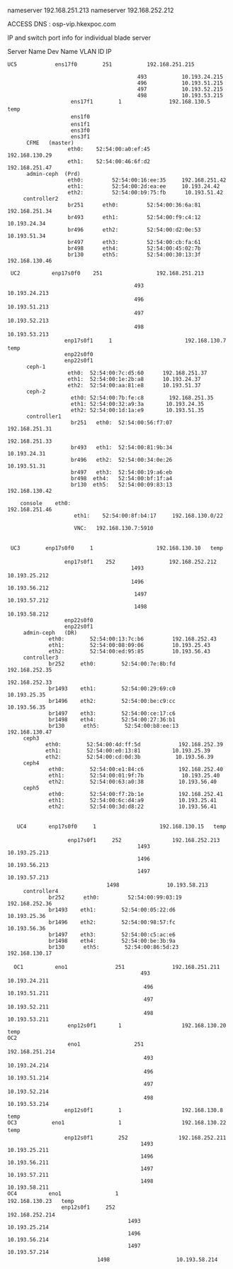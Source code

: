 nameserver 192.168.251.213
nameserver 192.168.252.212

ACCESS DNS :  osp-vip.hkexpoc.com

IP and switch port info for individual blade server


Server Name   Dev Name    VLAN ID   IP 

    UC5            ens17f0        251           192.168.251.215

                                             493           10.193.24.215
                                             496           10.193.51.215 
                                             497           10.193.52.215 
                                             498           10.193.53.215 
                        ens17f1        1               192.168.130.5   temp       　   
                        ens1f0     　       　   
                        ens1f1     　       　   
                        ens3f0   
                        ens3f1   
          CFME   (master)
                       eth0:    52:54:00:a0:ef:45                                 192.168.130.29
                       eth1:    52:54:00:46:6f:d2                                 192.168.251.47
          admin-ceph  (Prd)
                       eth0:         52:54:00:16:ee:35     192.168.251.42
                       eth1:         52:54:00:2d:ea:ee     10.193.24.42 
                       eth2:         52:54:00:b9:75:fb      10.193.51.42
         controller2
                       br251      eth0:         52:54:00:36:6a:81     192.168.251.34
                       br493      eth1:         52:54:00:f9:c4:12       10.193.24.34
                       br496      eth2:         52:54:00:d2:0e:53      10.193.51.34
                       br497      eth3:         52:54:00:cb:fa:61
                       br498      eth4:         52:54:00:45:02:7b
                       br130      eth5:         52:54:00:30:13:3f     192.168.130.46

     UC2          enp17s0f0    251                 192.168.251.213 

                                            493                 10.193.24.213          　   
                                            496                 10.193.51.213          　   
                                            497                 10.193.52.213         　   
                                            498                  10.193.53.213          　   
                      enp17s0f1     1                       192.168.130.7   temp       　   
                      enp22s0f0   
                      enp22s0f1   
          ceph-1 
                       eth0:  52:54:00:7c:d5:60      192.168.251.37
                       eth1:  52:54:00:1e:2b:a8      10.193.24.37 
                       eth2:  52:54:00:aa:81:e8      10.193.51.37 
          ceph-2 
                        eth0: 52:54:00:7b:fe:c8        192.168.251.35 
                        eth1: 52:54:00:32:a9:3a       10.193.24.35 
                        eth2: 52:54:00:1d:1a:e9       10.193.51.35 
          controller1
                        br251   eth0:  52:54:00:56:f7:07        192.168.251.31 
                                                                      192.168.251.33
                        br493   eth1:  52:54:00:81:9b:34       10.193.24.31 
                        br496   eth2:  52:54:00:34:0e:26       10.193.51.31 
                        br497   eth3:  52:54:00:19:a6:eb
                        br498  eth4:   52:54:00:bf:1f:a4
                        br130  eth5:   52:54:00:09:83:13        192.168.130.42

        console    eth0:                                      192.168.251.46
                         eth1:    52:54:00:8f:b4:17     192.168.130.0/22
                         
                         VNC:   192.168.130.7:5910
                         

     UC3        enp17s0f0     1                    192.168.130.10   temp       　   

                      enp17s0f1    252                 192.168.252.212      　   
                                           1493               10.193.25.212          　   
                                           1496               10.193.56.212 
                                            1497              10.193.57.212
                                            1498              10.193.58.212         　   
                      enp22s0f0  
                      enp22s0f1  
         admin-ceph   (DR)
                 eth0:        52:54:00:13:7c:b6         192.168.252.43
                 eth1:        52:54:00:08:09:06         10.193.25.43
                 eth2:        52:54:00:ed:95:85         10.193.56.43 
         controller3 
                 br252     eth0:        52:54:00:7e:8b:fd          192.168.252.35
                                                                                192.168.252.33
                 br1493    eth1:        52:54:00:29:69:c0        10.193.25.35
                 br1496    eth2:        52:54:00:be:c9:cc        10.193.56.35
                 br1497    eth3:        52:54:00:ce:17:c6
                 br1498    eth4:        52:54:00:27:36:b1
                 br130      eth5:        52:54:00:b8:ee:13        192.168.130.47
         ceph3
                eth0:        52:54:00:4d:ff:5d            192.168.252.39
                eth1:        52:54:00:e0:13:81          10.193.25.39
                eth2:        52:54:00:cd:0d:3b           10.193.56.39
         ceph4
                 eth0:        52:54:00:e1:84:c6           192.168.252.40
                 eth1:        52:54:00:01:9f:7b            10.193.25.40
                 eth2:        52:54:00:63:a0:38           10.193.56.40
         ceph5
                 eth0:        52:54:00:f7:2b:1e           192.168.252.41
                 eth1:        52:54:00:6c:d4:a9           10.193.25.41
                 eth2:        52:54:00:3d:d8:22           10.193.56.41
                 

       UC4       enp17s0f0     1                    192.168.130.15   temp       　   

                       enp17s0f1     252                192.168.252.213         　   
                                             1493              10.193.25.213
                                             1496              10.193.56.213
                                             1497               10.193.57.213   
        　   　   　   　   　       1498               10.193.58.213  
         controller4
                 br252      eth0:         52:54:00:99:03:19     192.168.252.36   
                 br1493    eth1:        52:54:00:05:22:d6        10.193.25.36
                 br1496    eth2:        52:54:00:98:57:fc        10.193.56.36
                 br1497    eth3:        52:54:00:c5:ac:e6
                 br1498    eth4:        52:54:00:be:3b:9a
                 br130      eth5:        52:54:00:86:5d:23      192.168.130.17
                            
      OC1          eno1               251               192.168.251.211        　   
                                              493               10.193.24.211         　   
                                               496               10.193.51.211
                                               497               10.193.52.211       　   
                                               498               10.193.53.211
                       enp12s0f1       1                   192.168.130.20   temp       
    OC2   
                       eno1                 251               192.168.251.214        　   
                                               493               10.193.24.214         　   
                                               496               10.193.51.214
                                               497               10.193.52.214       　   
                                               498               10.193.53.214
                      enp12s0f1        1                   192.168.130.8   temp       
    OC3           eno1                 1                   192.168.130.22   temp       　   
                      enp12s0f1        252                192.168.252.211        　   
                                              1493               10.193.25.211
                                              1496               10.193.56.211
                                              1497               10.193.57.211
                                              1498               10.193.58.211 
    OC4          eno1                 1                      192.168.130.23   temp       　   
                     enp12s0f1     252                      192.168.252.214       　   
                                          1493                     10.193.25.214  
                                          1496                     10.193.56.214
                                          1497                     10.193.57.214  
        　   　   　   　   　    1498                     10.193.58.214       
